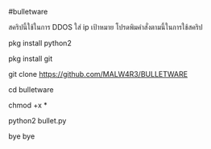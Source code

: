 #bulletware

สคริปนี้ใช้ในการ DDOS ใส่ ip เป้าหมาย โปรดพิมคำสั่งตามนี้ในการใช้สคริป

pkg install python2

pkg install git

git clone https://github.com/MALW4R3/BULLETWARE

cd bulletware

chmod +x *

python2 bullet.py

bye bye

